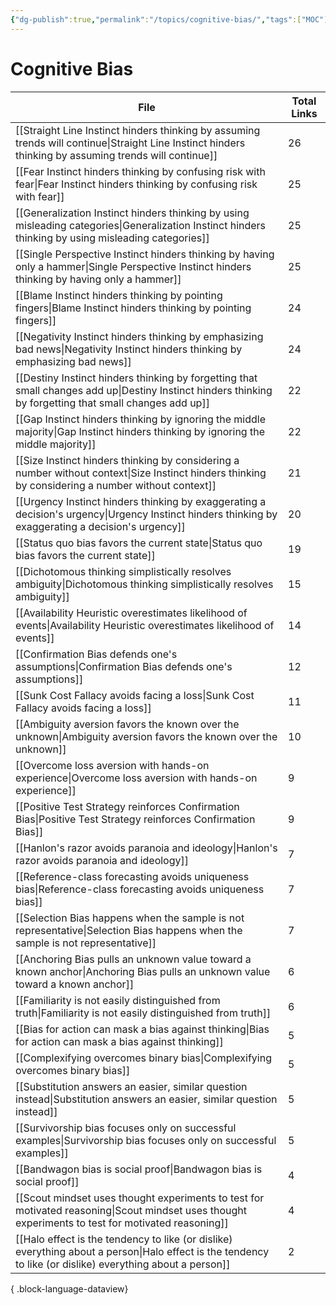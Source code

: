 ```yaml
---
{"dg-publish":true,"permalink":"/topics/cognitive-bias/","tags":["MOC"]}
---
```


# Cognitive Bias

| File                                                                                                                                                          | Total Links |
| ------------------------------------------------------------------------------------------------------------------------------------------------------------- | ----------- |
| [[Straight Line Instinct hinders thinking by assuming trends will continue\|Straight Line Instinct hinders thinking by assuming trends will continue]]     | 26          |
| [[Fear Instinct hinders thinking by confusing risk with fear\|Fear Instinct hinders thinking by confusing risk with fear]]                                 | 25          |
| [[Generalization Instinct hinders thinking by using misleading categories\|Generalization Instinct hinders thinking by using misleading categories]]       | 25          |
| [[Single Perspective Instinct hinders thinking by having only a hammer\|Single Perspective Instinct hinders thinking by having only a hammer]]             | 25          |
| [[Blame Instinct hinders thinking by pointing fingers\|Blame Instinct hinders thinking by pointing fingers]]                                               | 24          |
| [[Negativity Instinct hinders thinking by emphasizing bad news\|Negativity Instinct hinders thinking by emphasizing bad news]]                             | 24          |
| [[Destiny Instinct hinders thinking by forgetting that small changes add up\|Destiny Instinct hinders thinking by forgetting that small changes add up]]   | 22          |
| [[Gap Instinct hinders thinking by ignoring the middle majority\|Gap Instinct hinders thinking by ignoring the middle majority]]                           | 22          |
| [[Size Instinct hinders thinking by considering a number without context\|Size Instinct hinders thinking by considering a number without context]]         | 21          |
| [[Urgency Instinct hinders thinking by exaggerating a decision's urgency\|Urgency Instinct hinders thinking by exaggerating a decision's urgency]]         | 20          |
| [[Status quo bias favors the current state\|Status quo bias favors the current state]]                                                                     | 19          |
| [[Dichotomous thinking simplistically resolves ambiguity\|Dichotomous thinking simplistically resolves ambiguity]]                                         | 15          |
| [[Availability Heuristic overestimates likelihood of events\|Availability Heuristic overestimates likelihood of events]]                                   | 14          |
| [[Confirmation Bias defends one's assumptions\|Confirmation Bias defends one's assumptions]]                                                               | 12          |
| [[Sunk Cost Fallacy avoids facing a loss\|Sunk Cost Fallacy avoids facing a loss]]                                                                         | 11          |
| [[Ambiguity aversion favors the known over the unknown\|Ambiguity aversion favors the known over the unknown]]                                             | 10          |
| [[Overcome loss aversion with hands-on experience\|Overcome loss aversion with hands-on experience]]                                                       | 9           |
| [[Positive Test Strategy reinforces Confirmation Bias\|Positive Test Strategy reinforces Confirmation Bias]]                                               | 9           |
| [[Hanlon's razor avoids paranoia and ideology\|Hanlon's razor avoids paranoia and ideology]]                                                               | 7           |
| [[Reference-class forecasting avoids uniqueness bias\|Reference-class forecasting avoids uniqueness bias]]                                                 | 7           |
| [[Selection Bias happens when the sample is not representative\|Selection Bias happens when the sample is not representative]]                             | 7           |
| [[Anchoring Bias pulls an unknown value toward a known anchor\|Anchoring Bias pulls an unknown value toward a known anchor]]                               | 6           |
| [[Familiarity is not easily distinguished from truth\|Familiarity is not easily distinguished from truth]]                                                 | 6           |
| [[Bias for action can mask a bias against thinking\|Bias for action can mask a bias against thinking]]                                                     | 5           |
| [[Complexifying overcomes binary bias\|Complexifying overcomes binary bias]]                                                                               | 5           |
| [[Substitution answers an easier, similar question instead\|Substitution answers an easier, similar question instead]]                                     | 5           |
| [[Survivorship bias focuses only on successful examples\|Survivorship bias focuses only on successful examples]]                                           | 5           |
| [[Bandwagon bias is social proof\|Bandwagon bias is social proof]]                                                                                         | 4           |
| [[Scout mindset uses thought experiments to test for motivated reasoning\|Scout mindset uses thought experiments to test for motivated reasoning]]         | 4           |
| [[Halo effect is the tendency to like (or dislike) everything about a person\|Halo effect is the tendency to like (or dislike) everything about a person]] | 2           |

{ .block-language-dataview}